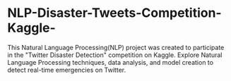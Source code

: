 # NLP-Disaster-Tweets-Competition-Kaggle-
This Natural Language Processing(NLP) project was created to participate in the "Twitter Disaster Detection" competition on Kaggle. Explore Natural Language Processing techniques, data analysis, and model creation to detect real-time emergencies on Twitter.
